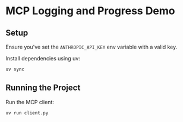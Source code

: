 # MCP Logging and Progress Demo

## Setup

Ensure you've set the `ANTHROPIC_API_KEY` env variable with a valid key.

Install dependencies using uv:

```bash
uv sync
```

## Running the Project

Run the MCP client:

```bash
uv run client.py
```
